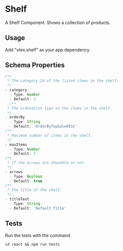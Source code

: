 # Shelf

A Shelf Component. Shows a collection of products.

## Usage

Add "vtex.shelf" as your app dependency.

## Schema Properties

``` javascript
/**
 * The category Id of the listed items in the shelf.
 */
- category
  - Type: Number
  - Default: 1
  /**
 * The ordenation type os the items in the shelf.
 */
- orderBy
  - Type: String
  - Default: 'OrderByTopSaleDESC'
/**
 * Maximum number of items in the shelf.
 */
- maxItems
  - Type: Number
  - Default: 7
/**
 * If the arrows are showable or not.
 */
- arrows
  - Type: Boolean
  - Default: true
/**
 * The title of the shelf.
 */
- titleText
  - Type: String
  - Default: 'Default Title'
```

## Tests

Run the tests with the command
```
cd react && npm run tests
```
